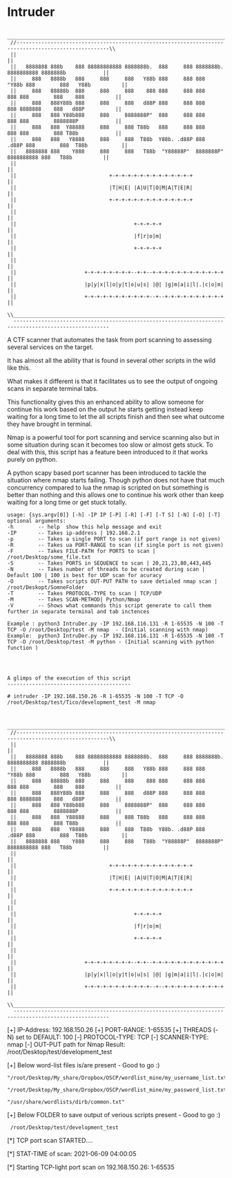 # Intruder
     _____________________________________________________________________________________________________
     //----------------------------------------------------------------------------------------------------\\
     ||                                                                                                    || 
     ||   8888888 888b    888 88888888888 8888888b.  888     888 8888888b.  8888888888 8888888b            ||
     ||     888   8888b   888     888     888   Y88b 888     888 888  "Y88b 888        888   Y88b          ||
     ||     888   88888b  888     888     888    888 888     888 888    888 888        888    888          ||
     ||     888   888Y88b 888     888     888   d88P 888     888 888    888 8888888    888   d88P          ||
     ||     888   888 Y88b888     888     8888888P"  888     888 888    888 888        8888888P            ||         
     ||     888   888  Y88888     888     888 T88b   888     888 888    888 888        888 T88b            ||
     ||     888   888   Y8888     888     888  T88b  Y88b. .d88P 888  .d88P 888        888  T88b           || 
     ||   8888888 888    Y888     888     888   T88b  "Y88888P"  8888888P"  8888888888 888   T88b          ||
     ||                                                                                                    ||
     ||                              +-+-+-+-+-+-+-+-+-+-+-+-+-+                                           ||
     ||                              |T|H|E| |A|U|T|O|M|A|T|E|R|                                           ||
     ||                              +-+-+-+-+-+-+-+-+-+-+-+-+-+                                           ||
     ||                                                                                                    ||
     ||                                      +-+-+-+-+                                                     ||
     ||                                      |f|r|o|m|                                                     ||
     ||                                      +-+-+-+-+                                                     ||
     ||                                                                                                    ||
     ||                      +-+-+-+-+-+-+-+--+-+--+-+-+-+-+-+-+-+-+-+-+-+                                 ||
     ||                      |p|y|x|l|o|y|t|o|u|s| |@| |g|m|a|i|l|.|c|o|m|                                 ||
     ||                      +-+-+-+-+-+-+-+-+-+-+--+--+-+-+-+-+-+-+-+-+-+                                 ||
     \\____________________________________________________________________________________________________//
      -----------------------------------------------------------------------------------------------------
      

A CTF scanner that automates the task from port scanning to assessing several services on the target.

It has almost all the ability that is found in several other scripts in the wild like this.

What makes it different is that it facilitates us to see the output of ongoing scans in separate terminal tabs.

This functionality gives this an enhanced ability to allow someone for continue his work based on the output he starts getting instead keep waiting for a long time to let the all scripts finish and then see what outcome they have brought in terminal.

Nmap is a powerful tool for port scanning and service scanning also but in some situation during scan it becomes too slow or almost gets stuck. To deal with this, this script has a feature been introduced to it that works purely on python.

A python scapy based port scanner has been introduced to tackle the situation where nmap starts failing. Though python does not have that much concurrency compared to lua the nmap is scripted on but something is better than nothing and this allows one to continue his work other than keep waiting for a long time or get stuck totally.






    usage: {sys.argv[0]} [-h] -IP IP [-P] [-R] [-F] [-T S] [-N] [-O] [-T]
    optional arguments:
    -h        -- help  show this help message and exit
    -IP       -- Takes ip-address | 192.168.2.1
    -p        -- Takes a single PORT to scan (if port range is not given)
    -R        -- Takes ua PORT-RANGE to scan (if single port is not given)
    -F        -- Takes FILE-PATH for PORTS to scan | /root/Desktop/some_file.txt
    -S        -- Takes PORTS in SEQUENCE to scan | 20,21,23,80,443,445
    -N        -- Takes number of threads to be created during scan | Default 100 | 100 is best for UDP scan for acuracy
    -O        -- Takes scripts OUT-PUT PATH to save detialed nmap scan | /root/Deskopt/SomneFolder
    -T        -- Takes PROTOCOL-TYPE to scan | TCP/UDP
    -M        -- Takes SCAN-METHOD| Python/Nmap
    -V        -- Shows what commands this script generate to call them further in separate terminal and tab inctences
    
    Example : python3 IntruDer.py -IP 192.168.116.131 -R 1-65535 -N 100 -T TCP -O /root/Desktop/test -M nmap  - (Initial scanning with nmap)
    Example:  python3 IntruDer.py -IP 192.168.116.131 -R 1-65535 -N 100 -T TCP -O /root/Desktop/test -M python - (Initial scanning with python function )
    
    
    
    
    A glimps of the execution of this script
    ----------------------------------------
    
    # intruder -IP 192.168.150.26 -R 1-65535 -N 100 -T TCP -O /root/Desktop/test/Tico/development_test -M nmap     


      _____________________________________________________________________________________________________
     //----------------------------------------------------------------------------------------------------\\
     ||                                                                                                    || 
     ||   8888888 888b    888 88888888888 8888888b.  888     888 8888888b.  8888888888 8888888b            ||
     ||     888   8888b   888     888     888   Y88b 888     888 888  "Y88b 888        888   Y88b          ||
     ||     888   88888b  888     888     888    888 888     888 888    888 888        888    888          ||
     ||     888   888Y88b 888     888     888   d88P 888     888 888    888 8888888    888   d88P          ||
     ||     888   888 Y88b888     888     8888888P"  888     888 888    888 888        8888888P            ||         
     ||     888   888  Y88888     888     888 T88b   888     888 888    888 888        888 T88b            ||
     ||     888   888   Y8888     888     888  T88b  Y88b. .d88P 888  .d88P 888        888  T88b           || 
     ||   8888888 888    Y888     888     888   T88b  "Y88888P"  8888888P"  8888888888 888   T88b          ||
     ||                                                                                                    ||
     ||                              +-+-+-+-+-+-+-+-+-+-+-+-+-+                                           ||
     ||                              |T|H|E| |A|U|T|O|M|A|T|E|R|                                           ||
     ||                              +-+-+-+-+-+-+-+-+-+-+-+-+-+                                           ||
     ||                                                                                                    ||
     ||                                      +-+-+-+-+                                                     ||
     ||                                      |f|r|o|m|                                                     ||
     ||                                      +-+-+-+-+                                                     ||
     ||                                                                                                    ||
     ||                      +-+-+-+-+-+-+-+--+-+--+-+-+-+-+-+-+-+-+-+-+-+                                 ||
     ||                      |p|y|x|l|o|y|t|o|u|s| |@| |g|m|a|i|l|.|c|o|m|                                 ||
     ||                      +-+-+-+-+-+-+-+-+-+-+--+--+-+-+-+-+-+-+-+-+-+                                 ||
     \\____________________________________________________________________________________________________//
      -----------------------------------------------------------------------------------------------------



        
 [+] IP-Address:  192.168.150.26
 [+] PORT-RANGE:  1-65535
 [+] THREADS (-N) set to DEFAULT:  100
 [-] PROTOCOL-TYPE:  TCP
 [-] SCANNER-TYPE:  nmap
 [-] OUT-PUT path for Nmap Result:  /root/Desktop/test/development_test



[+]  Below word-list files is/are present - Good to go :) 

	"/root/Desktop/My_share/Dropbox/OSCP/wordlist_mine/my_username_list.txt"

	"/root/Desktop/My_share/Dropbox/OSCP/wordlist_mine/my_password_list.txt"

	"/usr/share/wordlists/dirb/common.txt"

[+]  Below FOLDER to save output of verious scripts present - Good to go :) 

	 /root/Desktop/test/development_test  

[*]  TCP port scan STARTED....

[*]  STAT-TIME of scan:  2021-06-09 04:00:05

[*] Starting TCP-light port scan on 192.168.150.26: 1-65535

